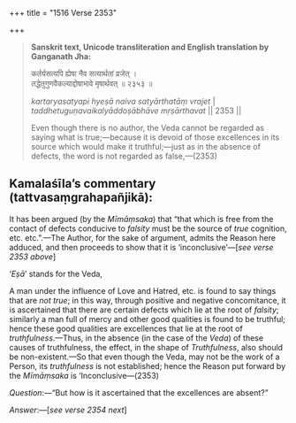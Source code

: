 +++
title = "1516 Verse 2353"

+++
> **Sanskrit text, Unicode transliteration and English translation by Ganganath Jha:** 
>
> कर्तर्यसत्यपि ह्येषा नैव सत्यार्थतां व्रजेत् ।  
> तद्धेतुगुणवैकल्याद्दोषाभावे मृषार्थवत् ॥ २३५३ ॥ 
>
> *kartaryasatyapi hyeṣā naiva satyārthatāṃ vrajet* \|  
> *taddhetuguṇavaikalyāddoṣābhāve mṛṣārthavat* \|\| 2353 \|\| 
>
> Even though there is no author, the Veda cannot be regarded as saying what is true;—because it is devoid of those excellences in its source which would make it truthful;—just as in the absence of defects, the word is not regarded as false,—(2353)



## Kamalaśīla’s commentary (tattvasaṃgrahapañjikā):

It has been argued (by the *Mīmāṃsaka*) that “that which is free from the contact of defects conducive to *falsity* must be the source of *true* cognition, etc. etc.”.—The Author, for the sake of argument, admits the Reason here adduced, and then proceeds to show that it is ‘inconclusive’—[*see verse 2353 above*]

‘*Eṣā*’ stands for the Veda,

A man under the influence of Love and Hatred, etc. is found to say things that are *not true*; in this way, through positive and negative concomitance, it is ascertained that there are certain defects which lie at the root of *falsity*; similarly a man full of mercy and other good qualities is found to be truthful; hence these good qualities are excellences that lie at the root of *truthfulness*.—Thus, in the absence (in the case of the *Veda*) of these causes of truthfulness, the effect, in the shape of *Truthfulness*, also should be non-existent.—So that even though the Veda, may not be the work of a Person, its *truthfulness* is not established; hence the Reason put forward by the *Mīmāṃsaka* is ‘Inconclusive—(2353)

*Question*:—“But how is it ascertained that the excellences are absent?”

*Answer*:—[*see verse 2354 next*]



